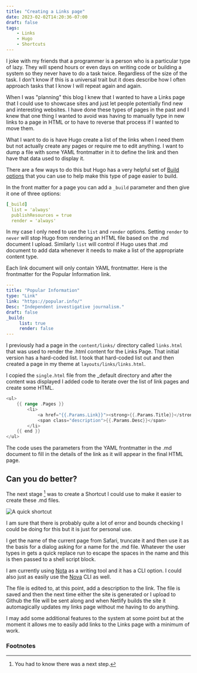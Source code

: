 ```yaml
---
title: "Creating a Links page"
date: 2023-02-02T14:20:36-07:00
draft: false
tags:
    - Links
    - Hugo
    - Shortcuts
---
```


I joke with my friends that a programmer is a person who is a particular type of lazy. They will spend hours or even days on writing code or building a system so they never have to do a task twice. Regardless of the size of the task. I don't know if this is a universal trait but it does describe how I often approach tasks that I know I will repeat again and again. 

When I was "planning" this blog I knew that I wanted to have a Links page that I could use to showcase sites and just let people potentially find new and interesting websites. I have done these types of pages in the past and I knew that one thing I wanted to avoid was having to manually type in new links to a page in HTML or to have to reverse that process if I wanted to move them. 

What I want to do is have Hugo create a list of the links when I need them but not actually create any pages or require me to edit anything. I want to dump a file with some YAML frontmatter in it to define the link and then have that data used to display it.

There are a few ways to do this but Hugo has a very helpful set of [Build options](https://gohugo.io/content-management/build-options/) that you can use to help make this type of page easier to build. 

In the front matter for a page you can add a `_build` parameter and then give it one of three options:

```YAML
[_build]
  list = 'always'
  publishResources = true
  render = 'always'
```

In my case I only need to use the `list` and `render` options. Setting `render` to `never` will stop Hugo from rendering an HTML file based on the .md document I upload. Similarly `list` will control if Hugo uses that .md document to add data whenever it needs to make a list of the appropriate content type.

Each link document will only contain YAML frontmatter. Here is the frontmatter for the Popular Information link.

```YAML
---
title: "Popular Information"
type: "Link"
link: "https://popular.info/"
Desc: "Independent investigative journalism."
draft: false
_build:
     list: true
     render: false
---
```

I previously had a page in the `content/links/` directory called `links.html` that was used to render the .html content for the Links Page. That initial version has a hard-coded list. I took that hard-coded list out and then created a page in my theme at `layouts/links/links.html`. 

I copied the `single.html` file from the _default directory and after the content was displayed I added  code to iterate over the list of link pages and create some HTML. 

```Go
<ul>
    {{ range .Pages }}
        <li>
            <a href="{{.Params.Link}}"><strong>{{.Params.Title}}</strong></a>
            <span class="description">{{.Params.Desc}}</span>
        </li>
    {{ end }}
</ul>
```

The code uses the parameters from the YAML frontmatter in the .md document to fill in the details of the link as it will appear in the final HTML page. 

## Can you do better?

The next stage [^1] was to create a Shortcut I could use to make it easier to create these .md files. 

![A quick shortcut](/images/shortcut.jpeg)

I am sure that there is probably quite a lot of error and bounds checking I could be doing for this but it is just for personal use. 

I get the name of the current page from Safari, truncate it and then use it as the basis for a dialog asking for a name for the .md file. Whatever the user types in gets a quick replace run to escape the spaces in the name and this is then passed to a shell script block.

I am currently using [Nota](https://nota.md) as a writing tool and it has a CLI option. I could also just as easily use the [Nova](https://nova.app) CLI as well. 

The file is edited to, at this point, add a description to the link. The file is saved and then the next time either the site is generated or I upload to Github the file will be sent along and when Netlify builds the site it automagically updates my links page without me having to do anything.

I may add some additional features to the system at some point but at the moment it allows me to easily add links to the Links page with a minimum of work.

### Footnotes

[^1]: You had to know there was a next step.



